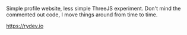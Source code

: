 Simple profile website, less simple ThreeJS experiment. Don't mind the commented out code, I move things around from time to time.

https://rydev.io